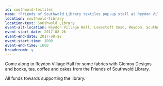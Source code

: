 ```yaml
---
id: southwold-textiles
name: "Friends of Southwold Library textiles pop-up stall at Reydon Village Hall"
location: southwold-library
location-text: Southwold Library
event-alt-location: Reydon Village Hall, Lowestoft Road, Reydon, Southwold, IP18 6RF
event-start-date: 2017-08-26
event-end-date: 2017-08-28
event-start-time: 1000
event-end-time: 1600
breadcrumb: y
---
```


Come along to Reydon Village Hall for some fabrics with Glenroy Designs and books, tea, coffee and cakes from the Friends of Southwold Library.

All funds towards supporting the library.
